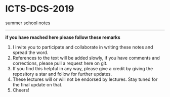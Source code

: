 # ICTS-DCS-2019
summer school notes


_________________________________________
**if you have reached here please follow these remarks**
1. I invite you to participate and collaborate in writing these notes and spread the word.
2. References to the text will be added slowly, if you have comments and corrections, please pull a request here on git.
3. If you find this helpful in any way, please give a credit by giving the repository a star and follow for further updates.
4. These lectures will or will not be endorsed by lectures. Stay tuned for the final update on that.
5. Cheers!
